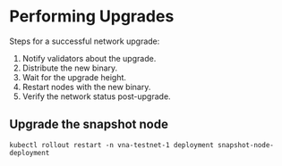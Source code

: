 # Performing Upgrades

Steps for a successful network upgrade:

1. Notify validators about the upgrade.
2. Distribute the new binary.
3. Wait for the upgrade height.
4. Restart nodes with the new binary.
5. Verify the network status post-upgrade.


## Upgrade the snapshot node

```
kubectl rollout restart -n vna-testnet-1 deployment snapshot-node-deployment
```